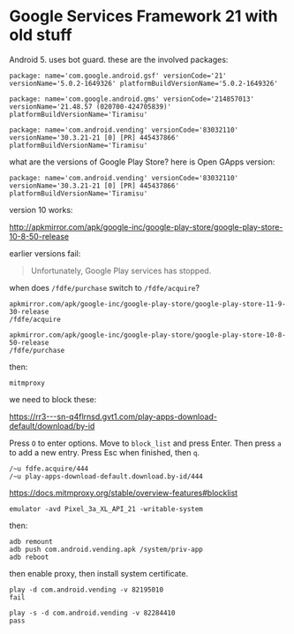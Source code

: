 # Google Services Framework 21 with old stuff

Android 5. uses bot guard. these are the involved packages:

~~~
package: name='com.google.android.gsf' versionCode='21'
versionName='5.0.2-1649326' platformBuildVersionName='5.0.2-1649326'

package: name='com.google.android.gms' versionCode='214857013'
versionName='21.48.57 (020700-424705839)' platformBuildVersionName='Tiramisu'

package: name='com.android.vending' versionCode='83032110'
versionName='30.3.21-21 [0] [PR] 445437866' platformBuildVersionName='Tiramisu'
~~~

what are the versions of Google Play Store? here is Open GApps version:

~~~
package: name='com.android.vending' versionCode='83032110'
versionName='30.3.21-21 [0] [PR] 445437866' platformBuildVersionName='Tiramisu'
~~~

version 10 works:

http://apkmirror.com/apk/google-inc/google-play-store/google-play-store-10-8-50-release

earlier versions fail:

> Unfortunately, Google Play services has stopped.

when does `/fdfe/purchase` switch to `/fdfe/acquire`?

~~~
apkmirror.com/apk/google-inc/google-play-store/google-play-store-11-9-30-release
/fdfe/acquire

apkmirror.com/apk/google-inc/google-play-store/google-play-store-10-8-50-release
/fdfe/purchase
~~~

then:

~~~
mitmproxy
~~~

we need to block these:

https://rr3---sn-q4flrnsd.gvt1.com/play-apps-download-default/download/by-id

Press `O` to enter options. Move to `block_list` and press Enter. Then press
`a` to add a new entry. Press Esc when finished, then `q`.

~~~
/~u fdfe.acquire/444
/~u play-apps-download-default.download.by-id/444
~~~

https://docs.mitmproxy.org/stable/overview-features#blocklist

~~~
emulator -avd Pixel_3a_XL_API_21 -writable-system
~~~

then:

~~~
adb remount
adb push com.android.vending.apk /system/priv-app
adb reboot
~~~

then enable proxy, then install system certificate.

~~~
play -d com.android.vending -v 82195010 
fail

play -s -d com.android.vending -v 82284410
pass
~~~
